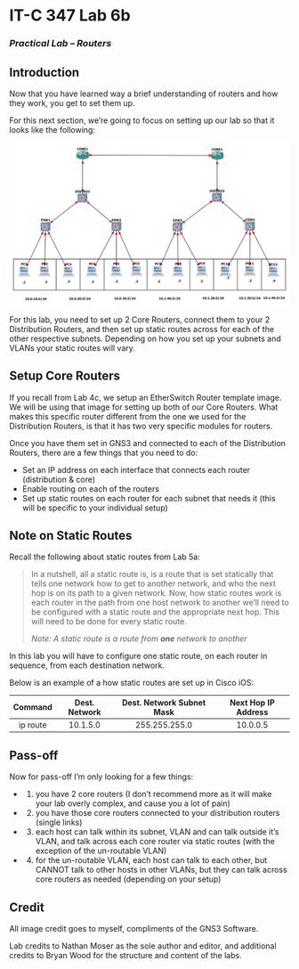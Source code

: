 # IT-C 347 Lab 6b
### *Practical Lab – Routers*
## Introduction

Now that you have learned way a brief understanding of routers and how they work, you get to set them up.

For this next section, we’re going to focus on setting up our lab so that it looks like the following:
 
![Lab 6 Completed](/assets/images/gns3/Lab-6.png)

For this lab, you need to set up 2 Core Routers, connect them to your 2 Distribution Routers, and then set up static routes across for each of the other respective subnets. Depending on how you set up your subnets and VLANs your static routes will vary.

## Setup Core Routers

If you recall from Lab 4c, we setup an EtherSwitch Router template image. We will be using that image for setting up both of our Core Routers. What makes this specific router different from the one we used for the Distribution Routers, is that it has two very specific modules for routers. 

Once you have them set in GNS3 and connected to each of the Distribution Routers, there are a few things that you need to do:
-	Set an IP address on each interface that connects each router (distribution & core)
-	Enable routing on each of the routers
-	Set up static routes on each router for each subnet that needs it (this will be specific to your individual setup)

## Note on Static Routes

Recall the following about static routes from Lab 5a:

> In a nutshell, all a static route is, is a route that is set statically that tells one network how to get to another network, and who the next hop is on its path to a given network. Now, how static routes work is each router in the path from one host network to another we’ll need to be configured with a static route and the appropriate next hop. This will need to be done for every static route.
>
> *Note: A static route is a route from **one** network to another*

In this lab you will have to configure one static route, on each router in sequence, from each destination network.

Below is an example of a how static routes are set up in Cisco iOS:

| Command	| Dest. Network	| Dest. Network Subnet Mask	| Next Hop IP Address |
| :------: | :------: | :------: | :------: |
| ip route	| 10.1.5.0	| 255.255.255.0	| 10.0.0.5 |

## Pass-off

Now for pass-off I’m only looking for a few things:

-	1) you have 2 core routers (I don’t recommend more as it will make your lab overly complex, and cause you a lot of pain)
-	2) you have those core routers connected to your distribution routers (single links)
-	3) each host can talk within its subnet, VLAN and can talk outside it’s VLAN, and talk across each core router via static routes (with the exception of the un-routable VLAN)
-	4) for the un-routable VLAN, each host can talk to each other, but CANNOT talk to other hosts in other VLANs, but they can talk across core routers as needed (depending on your setup)

## Credit

All image credit goes to myself, compliments of the GNS3 Software.

Lab credits to Nathan Moser as the sole author and editor, and additional credits to Bryan Wood for the structure and content of the labs.

